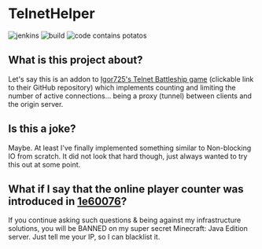 # TelnetHelper

![jenkins](https://img.shields.io/badge/Jenkins-What%20is%20that-red) 
![build](https://img.shields.io/badge/Build-dying-red) 
![code contains potatos](https://img.shields.io/badge/Code%20contains-potatos-blue)

## What is this project about?
Let's say this is an addon to
[Igor725's Telnet Battleship game](https://github.com/igor725/telebattle) (clickable link
to their GitHub repository) which implements counting and limiting the number of active 
connections... being a proxy (tunnel) between clients and the origin server.
## Is this a joke?
Maybe. At least I've finally implemented something similar to Non-blocking IO from
scratch. It did not look that hard though, just always wanted to try this out at some point.
## What if I say that the online player counter was introduced in [1e60076](https://github.com/igor725/telebattle/commit/1e60076b8515fe82aaedd6de3af4813a9d99a44d)?
If you continue asking such questions & being against my infrastructure solutions, you will
be BANNED on my super secret Minecraft: Java Edition server. Just tell me your IP, so I can
blacklist it.
